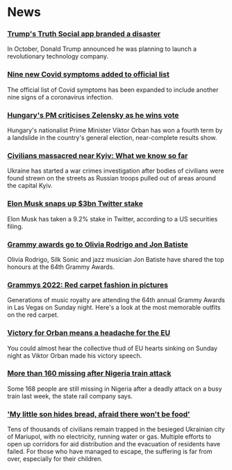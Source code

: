 # News
### [Trump's Truth Social app branded a disaster](https://www.bbc.com/news/technology-60922717)
In October, Donald Trump announced he was planning to launch a revolutionary technology company.
### [Nine new Covid symptoms added to official list](https://www.bbc.com/news/health-60982070)
The official list of Covid symptoms has been expanded to include another nine signs of a coronavirus infection.
### [Hungary's PM criticises Zelensky as he wins vote](https://www.bbc.com/news/world-europe-60977917)
Hungary's nationalist Prime Minister Viktor Orban has won a fourth term by a landslide in the country's general election, near-complete results show.
### [Civilians massacred near Kyiv: What we know so far](https://www.bbc.com/news/world-europe-60981228)
Ukraine has started a war crimes investigation after bodies of civilians were found strewn on the streets as Russian troops pulled out of areas around the capital Kyiv.
### [Elon Musk snaps up $3bn Twitter stake](https://www.bbc.com/news/business-60979656)
Elon Musk has taken a 9.2% stake in Twitter, according to a US securities filing. 
### [Grammy awards go to Olivia Rodrigo and Jon Batiste](https://www.bbc.com/news/entertainment-arts-60978161)
Olivia Rodrigo, Silk Sonic and jazz musician Jon Batiste have shared the top honours at the 64th Grammy Awards.
### [Grammys 2022: Red carpet fashion in pictures](https://www.bbc.com/news/entertainment-arts-60977867)
Generations of music royalty are attending the 64th annual Grammy Awards in Las Vegas on Sunday night. Here's a look at the most memorable outfits on the red carpet.
### [Victory for Orban means a headache for the EU](https://www.bbc.com/news/world-europe-60978909)
You could almost hear the collective thud of EU hearts sinking on Sunday night as Viktor Orban made his victory speech.
### [More than 160 missing after Nigeria train attack](https://www.bbc.com/news/world-africa-60980904)
Some 168 people are still missing in Nigeria after a deadly attack on a busy train last week, the state rail company says.
### ['My little son hides bread, afraid there won't be food'](https://www.bbc.com/news/world-europe-60972642)
Tens of thousands of civilians remain trapped in the besieged Ukrainian city of Mariupol, with no electricity, running water or gas. Multiple efforts to open up corridors for aid distribution and the evacuation of residents have failed. For those who have managed to escape, the suffering is far from over, especially for their children.
